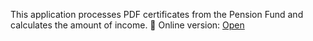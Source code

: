 This application processes PDF certificates from the Pension Fund and calculates the amount of income.
🔗 Online version: [Open](https://riotouss-pfu-pdf-income.streamlit.app)
